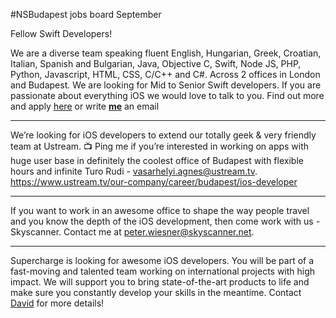 #NSBudapest jobs board September

Fellow Swift Developers!

We are a diverse team speaking fluent English, Hungarian, Greek, Croatian, Italian,  Spanish and Bulgarian, Java, Objective C, Swift, Node JS, PHP, Python, Javascript, HTML, CSS,  C/C++ and C#. Across 2 offices in London and Budapest.
We are looking for Mid to Senior Swift developers. If you are passionate about everything iOS we would love to talk to you.
Find out more and apply [here](http://www.blackswan.com/blog/job/senior-ios-developer/) or write **[me](mailto:tibor.molnar@blackswan.com)** an email

-----------

We’re looking for iOS developers to extend our totally geek & very friendly team at Ustream. 📺 Ping me if you’re interested in working on apps with huge user base in definitely the coolest office of Budapest with flexible hours and infinite Turo Rudi - [vasarhelyi.agnes@ustream.tv](mailto:vasarhelyi.agnes@ustream.tv). https://www.ustream.tv/our-company/career/budapest/ios-developer

-----------

If you want to work in an awesome office to shape the way people travel and you know the depth of the iOS development, then come work with us - Skyscanner. Contact me at [peter.wiesner@skyscanner.net](mailto:peter.wiesner@skyscanner.net).

-----------

Supercharge is looking for awesome iOS developers. You will be part of a fast-moving and talented team working on international projects with high impact. We will support you to bring state-of-the-art products to life and make sure you constantly develop your skills in the meantime. Contact [David](mailto:david.kovacs@supercharge.io) for more details!
